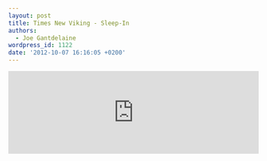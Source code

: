 ```yaml
---
layout: post
title: Times New Viking - Sleep-In
authors:
  - Joe Gantdelaine
wordpress_id: 1122
date: '2012-10-07 16:16:05 +0200'
---
```

<iframe width="100%" height="166" scrolling="no" frameborder="no" src="http://w.soundcloud.com/player/?url=http%3A%2F%2Fapi.soundcloud.com%2Ftracks%2F61955515&show_artwork=true"></iframe>
